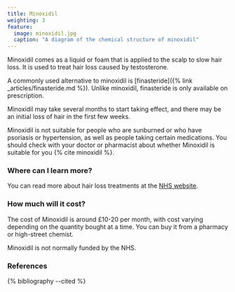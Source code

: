 ```yaml
---
title: Minoxidil
weighting: 3
feature:
  image: minoxidil.jpg
  caption: "A diagram of the chemical structure of minoxidil"
---
```


Minoxidil comes as a liquid or foam that is applied to the scalp to slow hair loss. It is used to treat hair loss caused by testosterone.

A commonly used alternative to minoxidil is [finasteride]({% link _articles/finasteride.md %}). Unlike minoxidil, finasteride is only available on prescription.

Minoxidil may take several months to start taking effect, and there may be an initial loss of hair in the first few weeks.

Minoxidil is not suitable for people who are sunburned or who have psoriasis or hypertension, as well as people taking certain medications. You should check with your doctor or pharmacist about whether Minoxidil is suitable for you {% cite minoxidil %}.

### Where can I learn more?

You can read more about hair loss treatments at the [NHS website](http://www.nhs.uk/Conditions/Hair-loss/Pages/Treatment.aspx).

### How much will it cost?

The cost of Minoxidil is around £10-20 per month, with cost varying depending on the quantity bought at a time. You can buy it from a pharmacy or high-street chemist.

Minoxidil is not normally funded by the NHS.

### References

{% bibliography --cited %}